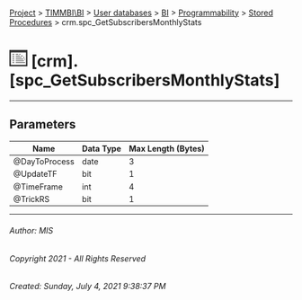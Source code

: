 #### 

[Project](../../../../../index.md) > [TIMMBI\\BI](../../../../index.md) > [User databases](../../../index.md) > [BI](../../index.md) > [Programmability](../index.md) > [Stored Procedures](Stored_Procedures.md) > crm.spc_GetSubscribersMonthlyStats

# ![Stored Procedures](../../../../../Images/StoredProcedure32.png) [crm].[spc_GetSubscribersMonthlyStats]

---

## <a name="#parameters"></a>Parameters

| Name | Data Type | Max Length (Bytes) |
|---|---|---|
| @DayToProcess | date | 3 |
| @UpdateTF | bit | 1 |
| @TimeFrame | int | 4 |
| @TrickRS | bit | 1 |


---

###### Author:  MIS

###### Copyright 2021 - All Rights Reserved

###### Created: Sunday, July 4, 2021 9:38:37 PM

